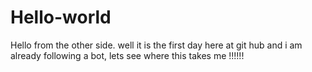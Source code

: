 # Hello-world
Hello from the other side.
well it is the first day here at git hub and i am already following a bot, lets see where this takes me !!!!!!
